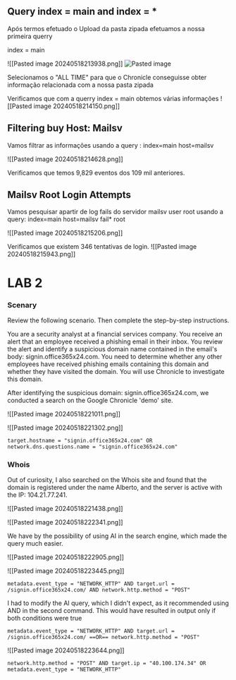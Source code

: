 
## Query index = main and index = *
Após termos efetuado o Upload da pasta zipada efetuamos a nossa primeira querry

index = main

![[Pasted image 20240518213938.png]]
![Pasted image](../Imagens/Pasted%20image%2020240518213938.png)    

Selecionamos o "ALL TIME" para que o Chronicle conseguisse obter informação relacionada com a nossa pasta zipada

Verificamos que com a querry index = main obtemos várias informações
![[Pasted image 20240518214150.png]]

## Filtering buy Host: Mailsv
Vamos filtrar as informações usando a query : index=main host=mailsv

![[Pasted image 20240518214628.png]]

Verificamos que temos 9,829 eventos dos 109 mil anteriores.

## Mailsv Root Login Attempts


Vamos pesquisar apartir de log fails do servidor mailsv user root usando a query: index=main host=mailsv fail* root

![[Pasted image 20240518215206.png]]


Verificamos que existem 346 tentativas de login.
![[Pasted image 20240518215943.png]]

# LAB 2

### Scenary

Review the following scenario. Then complete the step-by-step instructions.

You are a security analyst at a financial services company. You receive an alert that an employee received a phishing email in their inbox. You review the alert and identify a suspicious domain name contained in the email's body: signin.office365x24.com. You need to determine whether any other employees have received phishing emails containing this domain and whether they have visited the domain. You will use Chronicle to investigate this domain.



After identifying the suspicious domain: signin.office365x24.com, we conducted a search on the Google Chronicle 'demo' site.

![[Pasted image 20240518221011.png]]

![[Pasted image 20240518221302.png]]

````
target.hostname = "signin.office365x24.com" OR network.dns.questions.name = "signin.office365x24.com"
`````

### Whois

Out of curiosity, I also searched on the Whois site and found that the domain is registered under the name Alberto, and the server is active with the IP: 104.21.77.241.

![[Pasted image 20240518221438.png]]



![[Pasted image 20240518222341.png]]

We have by the possibility of using AI in the search engine, which made the query much easier.


![[Pasted image 20240518222905.png]]


![[Pasted image 20240518223445.png]]

````
metadata.event_type = "NETWORK_HTTP" AND target.url = /signin.office365x24.com/ AND network.http.method = "POST"
`````


I had to modify the AI query, which I didn't expect, as it recommended using AND in the second command. This would have resulted in output only if both conditions were true

````
metadata.event_type = "NETWORK_HTTP" AND target.url = /signin.office365x24.com/ ==OR== network.http.method = "POST"
`````

![[Pasted image 20240518223644.png]]

````
network.http.method = "POST" AND target.ip = "40.100.174.34" OR metadata.event_type = "NETWORK_HTTP"
`````
